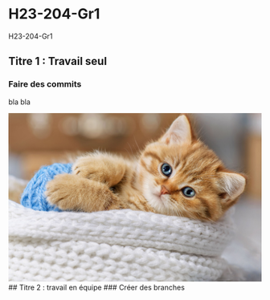 # H23-204-Gr1
H23-204-Gr1
## Titre 1 : Travail seul 
### Faire des commits 
bla bla 
<img src="https://www.cliniquesveterinairesdelarance.fr/Uploads/conseils/Bengalshutterstock_34752745.jpg-800.JPG" alt="">

<img src="./images/Chaton.jpeg" alt="...">
## Titre 2 : travail en équipe 
### Créer des branches
